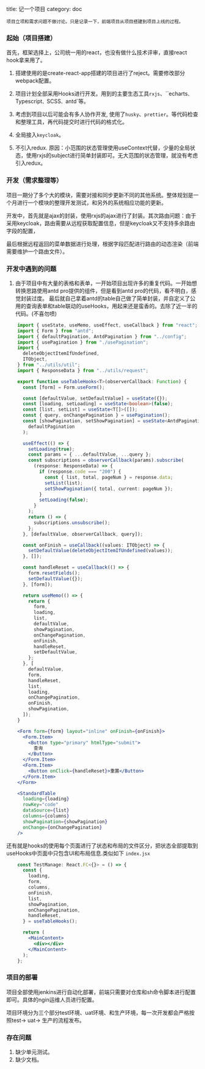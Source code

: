 title: 记一个项目
category: doc
<!-- -----split----- -->

    项目立项和需求问题不做讨论。只是记录一下，前端项目从项目搭建到项目上线的过程。

### 起始（项目搭建）

首先，框架选择上，公司统一用的react，也没有做什么技术评审，直接react hook拿来用了。

1. 搭建使用的是create-react-app搭建的项目进行了reject。需要修改部分webpack配置。

2. 项目计划全部采用Hooks进行开发。用到的主要生态工具`rxjs`、``echarts`、`Typescript`、`SCSS`、`antd`等。

3. 考虑到项目以后可能会有多人协作开发, 使用了`husky`、`prettier`。等代码检查和整理工具，再代码提交时进行代码的格式化。

4. 全局接入`keycloak`。

5. 不引入redux. 原因：小范围的状态管理使用useContext代替，少量的全局状态，使用rxjs的subject进行简单封装即可。无大范围的状态管理，就没有考虑引入redux。

### 开发（需求整理等）

项目一期分了多个大的模块，需要对接和同步更新不同的其他系统。整体规划是一个月进行一个模块的整理开发测试，和另外的系统相应功能的更新。

开发中，首先就是ajax的封装，使用rxjs的ajax进行了封装。其次路由问题：由于采用keycloak，路由需要从远程获取配置信息，但是keycloak又不支持多余路由字段的配置，

最后根据远程返回的菜单数据进行处理，根据字段匹配进行路由的动态渲染（前端需要维护一个路由文件）。


### 开发中遇到的问题

1. 由于项目中有大量的表格和表单，一开始项目出现许多的重复代码。一开始想转换思路使用antd pro提供的组件，但是看到antd pro的代码，看不明白，感觉封装过度。
最后就自己拿着antd的table自己做了简单封装，并自定义了公用的查询表单和table联动的useHooks，用起来还是蛮香的。去除了近一半的代码。(不喜勿喷)

```ts
    import { useState, useMemo, useEffect, useCallback } from "react";
    import { Form } from "antd";
    import { defaultPagination, AntdPagination } from "../config";
    import { usePagination } from "./usePagination";
    import {
      deleteObjectItemIfUndefined,
      ITObject,
    } from "../utils/util";
    import { ResponseData } from "../utils/request";

    export function useTableHooks<T>(observerCallback: Function) {
      const [form] = Form.useForm();

      const [defaultValue, setDefaultValue] = useState({});
      const [loading, setLoading] = useState<boolean>(false);
      const [list, setList] = useState<T[]>([]);
      const { query, onChangePagination } = usePagination();
      const [showPagination, setShowPagination] = useState<AntdPagination>(
        defaultPagination
      );

      useEffect(() => {
        setLoading(true);
        const params = { ...defaultValue, ...query };
        const subscriptions = observerCallback(params).subscribe(
          (response: ResponseData) => {
            if (response.code === "200") {
              const { list, total, pageNum } = response.data;
              setList(list);
              setShowPagination({ total, current: pageNum });
            }
            setLoading(false);
          }
        );
        return () => {
          subscriptions.unsubscribe();
        };
      }, [defaultValue, observerCallback, query]);

      const onFinish = useCallback((values: ITObject) => {
        setDefaultValue(deleteObjectItemIfUndefined(values));
      }, []);

      const handleReset = useCallback(() => {
        form.resetFields();
        setDefaultValue({});
      }, [form]);

      return useMemo(() => {
        return {
          form,
          loading,
          list,
          defaultValue,
          showPagination,
          onChangePagination,
          onFinish,
          handleReset,
          setDefaultValue,
        };
      }, [
        defaultValue,
        form,
        handleReset,
        list,
        loading,
        onChangePagination,
        onFinish,
        showPagination,
      ]);
    }
```


```jsx
    <Form form={form} layout="inline" onFinish={onFinish}>
      <Form.Item>
        <Button type="primary" htmlType="submit">
          查询
        </Button>
      </Form.Item>
      <Form.Item>
        <Button onClick={handleReset}>重置</Button>
      </Form.Item>
    </Form>

    <StandardTable
      loading={loading}
      rowKey="code"
      dataSource={list}
      columns={columns}
      showPagination={showPagination}
      onChange={onChangePagination}
    />

```

还有就是hooks的使用每个页面进行了状态和布局的文件区分，把状态全部提取到useHooks中页面中只包含UI和布局信息.类似如下
`index.jsx`
```jsx
    const TestManage: React.FC<{}> = () => {
      const {
        loading,
        form,
        columns,
        onFinish,
        list,
        showPagination,
        onChangePagination,
        handleReset,
      } = useTableHooks();

      return (
        <MainContent>
          <div></div>
        </MainContent>
      );
    };
```


### 项目的部署

项目全部使用jenkins进行自动化部署，前端只需要对仓库和sh命令脚本进行配置即可。具体的ngin运维人员进行配置。


项目环境分为三个部分test环境、uat环境、和生产环境，每一次开发都会严格按照test-> uat-> 生产的流程发布。


### 存在问题

1. 缺少单元测试。
2. 缺少文档。
